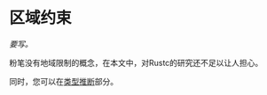 # 区域约束

*要写。*

粉笔没有地域限制的概念，在本文中，对Rustc的研究还不足以让人担心。

同时，您可以在[类型推断](../type-inference.html#region-constraints)部分。
